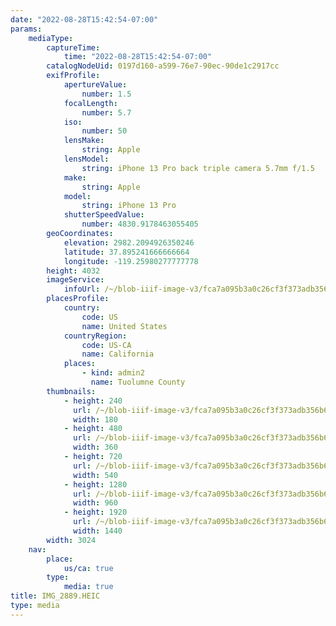 ```yaml
---
date: "2022-08-28T15:42:54-07:00"
params:
    mediaType:
        captureTime:
            time: "2022-08-28T15:42:54-07:00"
        catalogNodeUid: 0197d160-a599-76e7-90ec-90de1c2917cc
        exifProfile:
            apertureValue:
                number: 1.5
            focalLength:
                number: 5.7
            iso:
                number: 50
            lensMake:
                string: Apple
            lensModel:
                string: iPhone 13 Pro back triple camera 5.7mm f/1.5
            make:
                string: Apple
            model:
                string: iPhone 13 Pro
            shutterSpeedValue:
                number: 4830.9178463055405
        geoCoordinates:
            elevation: 2982.2094926350246
            latitude: 37.895241666666664
            longitude: -119.25980277777778
        height: 4032
        imageService:
            infoUrl: /~/blob-iiif-image-v3/fca7a095b3a0c26cf3f373adb356b68386f9118c07160589651ef68721dfbc56/info.json
        placesProfile:
            country:
                code: US
                name: United States
            countryRegion:
                code: US-CA
                name: California
            places:
                - kind: admin2
                  name: Tuolumne County
        thumbnails:
            - height: 240
              url: /~/blob-iiif-image-v3/fca7a095b3a0c26cf3f373adb356b68386f9118c07160589651ef68721dfbc56/full/180%2C240/0/default.jpg
              width: 180
            - height: 480
              url: /~/blob-iiif-image-v3/fca7a095b3a0c26cf3f373adb356b68386f9118c07160589651ef68721dfbc56/full/360%2C480/0/default.jpg
              width: 360
            - height: 720
              url: /~/blob-iiif-image-v3/fca7a095b3a0c26cf3f373adb356b68386f9118c07160589651ef68721dfbc56/full/540%2C720/0/default.jpg
              width: 540
            - height: 1280
              url: /~/blob-iiif-image-v3/fca7a095b3a0c26cf3f373adb356b68386f9118c07160589651ef68721dfbc56/full/960%2C1280/0/default.jpg
              width: 960
            - height: 1920
              url: /~/blob-iiif-image-v3/fca7a095b3a0c26cf3f373adb356b68386f9118c07160589651ef68721dfbc56/full/1440%2C1920/0/default.jpg
              width: 1440
        width: 3024
    nav:
        place:
            us/ca: true
        type:
            media: true
title: IMG_2889.HEIC
type: media
---
```

